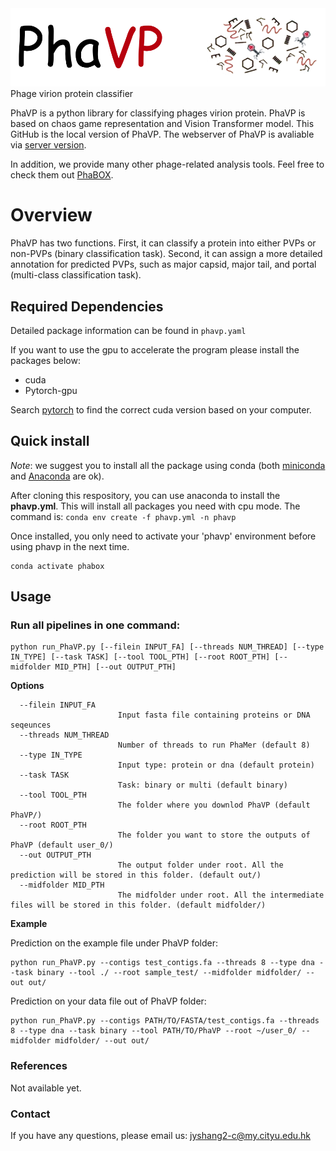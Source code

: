 <img src='logo.png'>
Phage virion protein classifier


PhaVP is a python library for classifying phages virion protein. PhaVP is based on chaos game representation and Vision Transformer model. This GitHub is the local version of PhaVP. The webserver of PhaVP is avaliable via [server version](https://phage.ee.cityu.edu.hk/phavp). 

In addition, we provide many other phage-related analysis tools. Feel free to check them out [PhaBOX](https://phage.ee.cityu.edu.hk/). 

# Overview
PhaVP has two functions. First, it can classify a protein into either PVPs or non-PVPs (binary classification task). Second, it can assign a more detailed annotation for predicted PVPs, such as major capsid, major tail, and portal (multi-class classification task).

## Required Dependencies
Detailed package information can be found in `phavp.yaml`

If you want to use the gpu to accelerate the program please install the packages below:
* cuda
* Pytorch-gpu

Search [pytorch](https://pytorch.org/) to find the correct cuda version based on your computer.


## Quick install
*Note*: we suggest you to install all the package using conda (both [miniconda](https://docs.conda.io/en/latest/miniconda.html) and [Anaconda](https://anaconda.org/) are ok).

After cloning this respository, you can use anaconda to install the **phavp.yml**. This will install all packages you need with cpu mode. The command is: `conda env create -f phavp.yml -n phavp`

Once installed, you only need to activate your 'phavp' environment before using phavp in the next time.
```
conda activate phabox
```

## Usage 

### Run all pipelines in one command:

```
python run_PhaVP.py [--filein INPUT_FA] [--threads NUM_THREAD] [--type IN_TYPE] [--task TASK] [--tool TOOL_PTH] [--root ROOT_PTH] [--midfolder MID_PTH] [--out OUTPUT_PTH] 
```


**Options**


      --filein INPUT_FA
                            Input fasta file containing proteins or DNA seqeunces
      --threads NUM_THREAD
                            Number of threads to run PhaMer (default 8)
      --type IN_TYPE
                            Input type: protein or dna (default protein)  
      --task TASK
                            Task: binary or multi (default binary)  
      --tool TOOL_PTH
                            The folder where you downlod PhaVP (default PhaVP/)
      --root ROOT_PTH
                            The folder you want to store the outputs of PhaVP (default user_0/)
      --out OUTPUT_PTH
                            The output folder under root. All the prediction will be stored in this folder. (default out/)
      --midfolder MID_PTH
                            The midfolder under root. All the intermediate files will be stored in this folder. (default midfolder/)


**Example**


Prediction on the example file under PhaVP folder:

    python run_PhaVP.py --contigs test_contigs.fa --threads 8 --type dna --task binary --tool ./ --root sample_test/ --midfolder midfolder/ --out out/
    
    
Prediction on your data file out of PhaVP folder:

    python run_PhaVP.py --contigs PATH/TO/FASTA/test_contigs.fa --threads 8 --type dna --task binary --tool PATH/TO/PhaVP --root ~/user_0/ --midfolder midfolder/ --out out/
    
### References
Not available yet.

### Contact
If you have any questions, please email us: jyshang2-c@my.cityu.edu.hk



